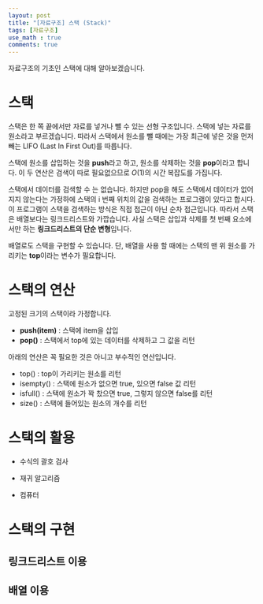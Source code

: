 ```yaml
---
layout: post
title: "[자료구조] 스택 (Stack)"
tags: [자료구조]
use_math : true
comments: true
---
```


자료구조의 기초인 스택에 대해 알아보겠습니다.

# 스택

스택은 한 쪽 끝에서만 자료를 넣거나 뺄 수 있는 선형 구조입니다. 스택에 넣는 자료를 원소라고 부르겠습니다. 
따라서 스택에서 원소를 뺄 때에는 가장 최근에 넣은 것을 먼저 빼는 LIFO (Last In First Out)를 따릅니다. 

스택에 원소를 삽입하는 것을 **push**라고 하고, 원소를 삭제하는 것을 **pop**이라고 합니다. 
이 두 연산은 검색이 따로 필요없으므로 $O(1)$의 시간 복잡도를 가집니다.

스택에서 데이터를 검색할 수 는 없습니다. 하지만 pop을 해도 스택에서 데이터가 없어지지 않는다는 가정하에 스택의 i 번째 위치의 값을 검색하는 프로그램이 있다고 합시다. 
이 프로그램이 스택을 검색하는 방식은 직접 접근이 아닌 순차 접근입니다. 따라서 스택은 배열보다는 링크드리스트와 가깝습니다.
사실 스택은 삽입과 삭제를 첫 번째 요소에서만 하는 **링크드리스트의 단순 변형**입니다.

배열로도 스택을 구현할 수 있습니다. 단, 배열을 사용 할 때에는 스택의 맨 위 원소를 가리키는 **top**이라는 변수가 필요합니다.

# 스택의 연산

고정된 크기의 스택이라 가정합니다.


- **push(item)** : 스택에 item을 삽입
- **pop()** : 스택에서 top에 있는 데이터를 삭제하고 그 값을 리턴

아래의 연산은 꼭 필요한 것은 아니고 부수적인 연산입니다.

- top() : top이 가리키는 원소를 리턴
- isempty() : 스택에 원소가 없으면 true, 있으면 false 값 리턴
- isfull() : 스택에 원소가 꽉 찼으면 true, 그렇지 않으면 false를 리턴
- size() : 스택에 들어있는 원소의 개수를 리턴 

# 스택의 활용

- 수식의 괄호 검사

- 재귀 알고리즘

- 컴퓨터


# 스택의 구현

## 링크드리스트 이용

## 배열 이용
